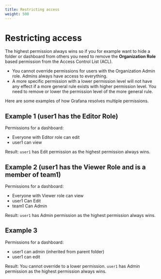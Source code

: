 ```yaml
---
title: Restricting access
weight: 500
---
```


# Restricting access

The highest permission always wins so if you for example want to hide a folder or dashboard from others you need to remove the **Organization Role** based permission from the Access Control List (ACL).

- You cannot override permissions for users with the Organization Admin role. Admins always have access to everything.
- A more specific permission with a lower permission level will not have any effect if a more general rule exists with higher permission level. You need to remove or lower the permission level of the more general rule.

Here are some examples of how Grafana resolves multiple permissions.

## Example 1 (user1 has the Editor Role)

Permissions for a dashboard:

- Everyone with Editor role can edit
- user1 can view

Result: `user1` has Edit permission as the highest permission always wins.

## Example 2 (user1 has the Viewer Role and is a member of team1)

Permissions for a dashboard:

- Everyone with Viewer role can view
- user1 Can Edit
- team1 Can Admin

Result: `user1` has Admin permission as the highest permission always wins.

## Example 3

Permissions for a dashboard:

- user1 can admin (inherited from parent folder)
- user1 can edit

Result: You cannot override to a lower permission. `user1` has Admin permission as the highest permission always wins.
